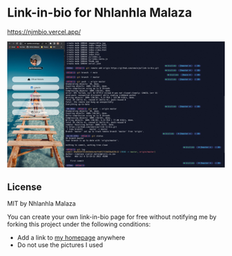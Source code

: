 Link-in-bio for Nhlanhla Malaza
=========================

https://njmbio.vercel.app/

![thumbnail](thumb.png)

## License

MIT by Nhlanhla Malaza

You can create your own link-in-bio page for free without notifying me by forking this project under the following conditions:

- Add a link to [my homepage](https://njmportfolio.netlify.app/) anywhere
- Do not use the pictures I used
